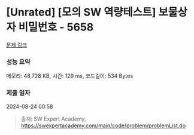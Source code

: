 # [Unrated] [모의 SW 역량테스트] 보물상자 비밀번호 - 5658 

[문제 링크](https://swexpertacademy.com/main/code/problem/problemDetail.do?contestProbId=AWXRUN9KfZ8DFAUo) 

### 성능 요약

메모리: 48,728 KB, 시간: 129 ms, 코드길이: 534 Bytes

### 제출 일자

2024-08-24 00:58



> 출처: SW Expert Academy, https://swexpertacademy.com/main/code/problem/problemList.do